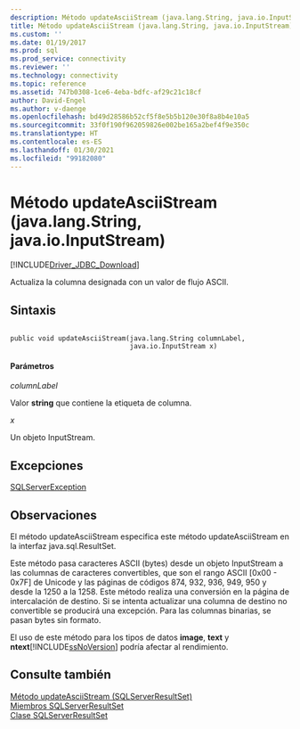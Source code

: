 ```yaml
---
description: Método updateAsciiStream (java.lang.String, java.io.InputStream)
title: Método updateAsciiStream (java.lang.String, java.io.InputStream)
ms.custom: ''
ms.date: 01/19/2017
ms.prod: sql
ms.prod_service: connectivity
ms.reviewer: ''
ms.technology: connectivity
ms.topic: reference
ms.assetid: 747b0308-1ce6-4eba-bdfc-af29c21c18cf
author: David-Engel
ms.author: v-daenge
ms.openlocfilehash: bd49d28586b52cf5f8e5b5b120e30f8a8b4e10a5
ms.sourcegitcommit: 33f0f190f962059826e002be165a2bef4f9e350c
ms.translationtype: HT
ms.contentlocale: es-ES
ms.lasthandoff: 01/30/2021
ms.locfileid: "99182080"
---
```

# <a name="updateasciistream-method-javalangstring-javaioinputstream"></a>Método updateAsciiStream (java.lang.String, java.io.InputStream)
[!INCLUDE[Driver_JDBC_Download](../../../includes/driver_jdbc_download.md)]

  Actualiza la columna designada con un valor de flujo ASCII.  
  
## <a name="syntax"></a>Sintaxis  
  
```  
  
public void updateAsciiStream(java.lang.String columnLabel,  
                              java.io.InputStream x)  
```  
  
#### <a name="parameters"></a>Parámetros  
 *columnLabel*  
  
 Valor **string** que contiene la etiqueta de columna.  
  
 *x*  
  
 Un objeto InputStream.  
  
## <a name="exceptions"></a>Excepciones  
 [SQLServerException](../../../connect/jdbc/reference/sqlserverexception-class.md)  
  
## <a name="remarks"></a>Observaciones  
 El método updateAsciiStream especifica este método updateAsciiStream en la interfaz java.sql.ResultSet.  
  
 Este método pasa caracteres ASCII (bytes) desde un objeto InputStream a las columnas de caracteres convertibles, que son el rango ASCII [0x00 - 0x7F] de Unicode y las páginas de códigos 874, 932, 936, 949, 950 y desde la 1250 a la 1258. Este método realiza una conversión en la página de intercalación de destino. Si se intenta actualizar una columna de destino no convertible se producirá una excepción. Para las columnas binarias, se pasan bytes sin formato.  
  
 El uso de este método para los tipos de datos **image**, **text** y **ntext**[!INCLUDE[ssNoVersion](../../../includes/ssnoversion-md.md)] podría afectar al rendimiento.  
  
## <a name="see-also"></a>Consulte también  
 [Método updateAsciiStream &#40;SQLServerResultSet&#41;](../../../connect/jdbc/reference/updateasciistream-method-sqlserverresultset.md)   
 [Miembros SQLServerResultSet](../../../connect/jdbc/reference/sqlserverresultset-members.md)   
 [Clase SQLServerResultSet](../../../connect/jdbc/reference/sqlserverresultset-class.md)  
  
  
